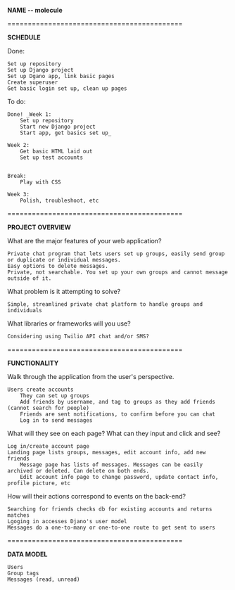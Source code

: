 
**NAME  -- molecule**

===========================================

**SCHEDULE**

Done:

    Set up repository
    Set up Django project
    Set up Dgano app, link basic pages 
    Create superuser
    Get basic login set up, clean up pages


To do:

    Done! _Week 1: 
        Set up repository
        Start new Django project
        Start app, get basics set up_
       
    Week 2:
        Get basic HTML laid out
        Set up test accounts
        
        
    Break:
        Play with CSS
    
    Week 3:
        Polish, troubleshoot, etc
        

===========================================

**PROJECT OVERVIEW**

What are the major features of your web application?

    Private chat program that lets users set up groups, easily send group or duplicate or individual messages.
    Easy options to delete messages.
    Private, not searchable. You set up your own groups and cannot message outside of it.

What problem is it attempting to solve?

    Simple, streamlined private chat platform to handle groups and individuals

What libraries or frameworks will you use?

    Considering using Twilio API chat and/or SMS?  


===========================================

**FUNCTIONALITY**

Walk through the application from the user's perspective.

    Users create accounts
        They can set up groups
        Add friends by username, and tag to groups as they add friends (cannot search for people)
        Friends are sent notifications, to confirm before you can chat
        Log in to send messages


What will they see on each page? What can they input and click and see?

    Log in/create account page
    Landing page lists groups, messages, edit account info, add new friends
        Message page has lists of messages. Messages can be easily archived or deleted. Can delete on both ends.
        Edit account info page to change password, update contact info, profile picture, etc

How will their actions correspond to events on the back-end?

    Searching for friends checks db for existing accounts and returns matches 
    Lgoging in accesses Djano's user model
    Messages do a one-to-many or one-to-one route to get sent to users


===========================================

**DATA MODEL**

    Users
    Group tags
    Messages (read, unread)
